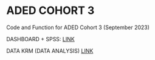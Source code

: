 # ADED COHORT 3
Code and Function for ADED Cohort 3 (September 2023)

DASHBOARD + SPSS:
[LINK](https://docs.google.com/spreadsheets/d/1Bl9Q6wHmHQWg43WdE5vpP1c5eyyzDVhWGoJqi1-vvdI/edit?usp=sharing)

DATA KRM (DATA ANALYSIS) [LINK](https://docs.google.com/spreadsheets/d/1XwSQhApiV0MnQ1HqbrRY_sBJiFez1YJ6ezUFZjshJPQ/edit#gid=0)
